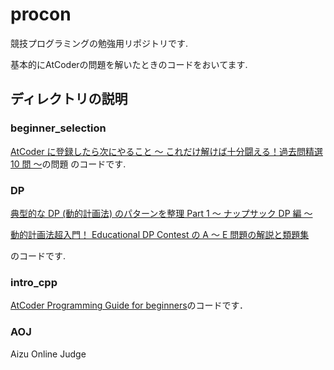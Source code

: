 # procon
競技プログラミングの勉強用リポジトリです.

基本的にAtCoderの問題を解いたときのコードをおいてます.

## ディレクトリの説明

### beginner_selection

[AtCoder に登録したら次にやること ～ これだけ解けば十分闘える！過去問精選 10 問 ～](https://qiita.com/drken/items/fd4e5e3630d0f5859067)の問題
のコードです.

### DP

[典型的な DP (動的計画法) のパターンを整理 Part 1 ～ ナップサック DP 編 ～](https://qiita.com/drken/items/a5e6fe22863b7992efdb)

[動的計画法超入門！ Educational DP Contest の A ～ E 問題の解説と類題集](https://qiita.com/drken/items/dc53c683d6de8aeacf5a)

のコードです.

### intro_cpp
[AtCoder Programming Guide for beginners](https://atcoder.jp/contests/APG4b)のコードです．

### AOJ
Aizu Online Judge

